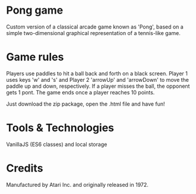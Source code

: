 # Pong game
Custom version of a classical arcade game known as 'Pong', based on a simple two-dimensional graphical representation of a tennis-like game.

# Game rules
Players use paddles to hit a ball back and forth on a black screen. Player 1 uses keys 'w' and 's' and Player 2 'arrowUp' and 'arrowDown' to move the paddle up and down, respectively. If a player misses the ball, the opponent gets 1 pont. The game ends once a player reaches 10 points.

Just download the zip package, open the .html file and have fun!

# Tools & Technologies
VanillaJS (ES6 classes) and local storage

# Credits
Manufactured by Atari Inc. and originally released in 1972.
